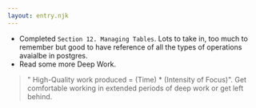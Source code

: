 ```yaml
---
layout: entry.njk
---
```


- Completed `Section 12. Managing Tables`. Lots to take in, too much to remember but good to have reference of all the types of operations avaialbe in postgres.
- Read some more Deep Work. 
> " High-Quality work produced = (Time) * (Intensity of Focus)". Get comfortable working in extended periods of deep work or get left behind.
